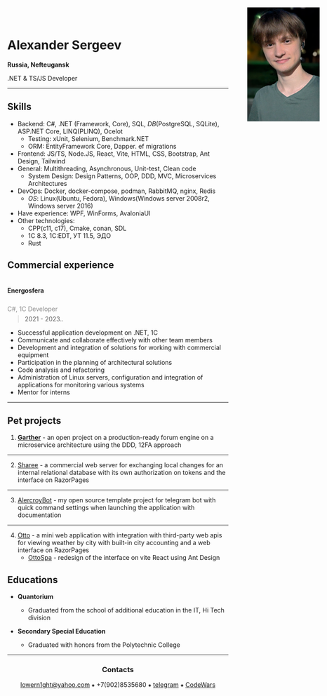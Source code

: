 <img src=".resources/me.png" alt="me" style="position: absolute; height: 260px; top: 20px; right: 20px" align="right"/>

# Alexander Sergeev

**Russia, Nefteugansk**

<span style="font-size: 14px; line-height: 0">
    .NET & TS/JS Developer
</span>

---


## Skills

- Backend: C#, .NET (Framework, Core), SQL, _DB_(PostgreSQL, SQLite), ASP.NET Core, LINQ(PLINQ), Ocelot 
  - Testing: xUnit, Selenium, Benchmark.NET
  - ORM: EntityFramework Core, Dapper. ef migrations
- Frontend: JS/TS, Node.JS, React, Vite, HTML, CSS, Bootstrap, Ant Design, Tailwind
- General:  Multithreading, Asynchronous, Unit-test, Clean code
  - System Design: Design Patterns, OOP, DDD, MVC, Microservices Architectures
- DevOps: Docker, docker-compose, podman, RabbitMQ, nginx, Redis
  - _OS_: Linux(Ubuntu, Fedora), Windows(Windows server 2008r2, Windows server 2016)
- Have experience: WPF, WinForms, AvaloniaUI
- Other technologies:
  - CPP(c11, c17), Cmake, conan, SDL
  - 1C 8.3, 1C:EDT, УТ 11.5, ЭДО
  - Rust

## Commercial experience

<span style="font-size: 14px; line-height: 4">
  <strong>Energosfera</strong>
  <p style="opacity: 0.5; line-height: 0">C#, 1C Developer</p>
</span>

> 2021 - 2023..

- Successful application development on .NET, 1C
- Communicate and collaborate effectively with other team members
- Development and integration of solutions for working with commercial equipment
- Participation in the planning of architectural solutions
- Code analysis and refactoring
- Administration of Linux servers, configuration and integration of applications for monitoring various systems
- Mentor for interns

---

## Pet projects

1. [**Garther**](https://github.com/lowern1ght/Sharee) - an open project on a production-ready forum engine on 
    a microservice architecture using the DDD, 12FA approach

---

2. [Sharee](https://github.com/lowern1ght/Sharee) - a commercial web server for exchanging local changes for an internal relational database with its 
   own authorization on tokens and the interface on RazorPages

---

3. [AlercroyBot](https://github.com/lowern1ght/AlercroyBot) - my open source template project for telegram bot with quick 
   command settings when launching the application with documentation

---

4. [Otto](https://github.com/lowern1ght/Otto) - a mini web application with integration with third-party web apis for viewing weather by city with built-in 
   city accounting and a web interface on RazorPages
   - [OttoSpa](https://github.com/lowern1ght/OttoSpa) - redesign of the interface on vite React using Ant Design

## Educations

* **Quantorium**
   - Graduated from the school of additional education in the IT, Hi Tech division


* **Secondary Special Education**
  - Graduated with honors from the Polytechnic College


<div align="center">

---

### Contacts

[lowern1ght@yahoo.com](mailto:lowern1ght@yahoo.com) ⁕ +7(902)8535680 ⁕ [telegram](https://t.me/lowern1ght) ⁕ [CodeWars](https://www.codewars.com/users/lowern1ght)

</div>
